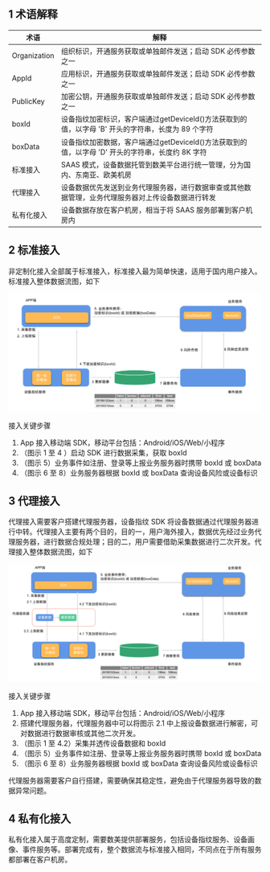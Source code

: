 ## 1 术语解释

| 术语         | 解释                                                         |
| ------------ | ------------------------------------------------------------ |
| Organization | 组织标识，开通服务获取或单独邮件发送；启动 SDK 必传参数之一 |
| AppId        | 应用标识，开通服务获取或单独邮件发送；启动 SDK 必传参数之一 |
| PublicKey    | 加密公钥，开通服务获取或单独邮件发送；启动 SDK 必传参数之一 |
| boxId        | 设备指纹加密标识，客户端通过getDeviceId()方法获取到的值，以字母 'B' 开头的字符串，长度为 89 个字符 |
| boxData      | 设备指纹加密数据，客户端通过getDeviceId()方法获取到的值，以字母 'D' 开头的字符串，长度约 8K 字符 |
| 标准接入     | SAAS 模式，设备数据托管到数美平台进行统一管理，分为国内、东南亚、欧美机房 |
| 代理接入     | 设备数据优先发送到业务代理服务器，进行数据审查或其他数据管理，业务代理服务器对上传设备数据进行转发 |
| 私有化接入   | 设备数据存放在客户机房，相当于将 SAAS 服务部署到客户机房内   |

## 2 标准接入

非定制化接入全部属于标准接入，标准接入最为简单快速，适用于国内用户接入。标准接入整体数据流图，如下

![fp-std-flow](./res/fp-std-flow.png)

接入关键步骤

1. App 接入移动端 SDK，移动平台包括：Android/iOS/Web/小程序
2. （图示 1 至 4 ）启动 SDK 进行数据采集，获取 boxId
3. （图示 5）业务事件如注册、登录等上报业务服务器时携带 boxId 或 boxData
4. （图示 6 至 8）业务服务器根据 boxId 或 boxData 查询设备风险或设备标识

## 3 代理接入

代理接入需要客户搭建代理服务器，设备指纹 SDK 将设备数据通过代理服务器进行中转。代理接入主要有两个目的，目的一，用户海外接入，数据优先经过业务代理服务器，进行数据合规处理；目的二，用户需要借助采集数据进行二次开发。代理接入整体数据流图，如下

![fp-proxy-flow](./res/fp-proxy-flow.png)

接入关键步骤

1. App 接入移动端 SDK，移动平台包括：Android/iOS/Web/小程序
2. 搭建代理服务器，代理服务器中可以将图示 2.1 中上报设备数据进行解密，可对数据进行数据审核或其他二次开发。
3. （图示 1 至 4.2）采集并透传设备数据和 boxId
4. （图示 5）业务事件如注册、登录等上报业务服务器时携带 boxId 或 boxData
5. （图示 6 至 8）业务服务器根据 boxId 或 boxData 查询设备风险或设备标识

代理服务器需要客户自行搭建，需要确保其稳定性，避免由于代理服务器导致的数据异常问题。

## 4 私有化接入

私有化接入属于高度定制，需要数美提供部署服务，包括设备指纹服务、设备画像、事件服务等。部署完成有，整个数据流与标准接入相同，不同点在于所有服务都部署在客户机房。
